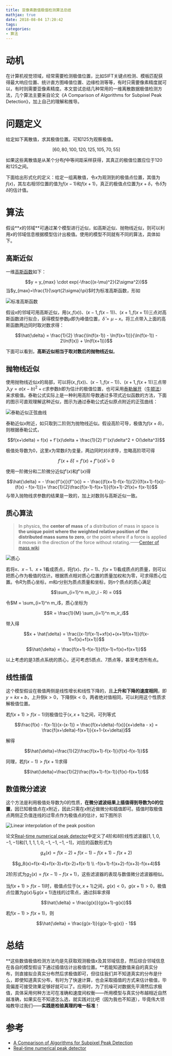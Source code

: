 ```yaml
---
title: 亚像素数值极值检测算法总结
mathjax: true
date: 2018-08-04 17:20:42
tags:
categories:
- 算法
---
```

# 动机
在计算机视觉领域，经常需要检测极值位置，比如SIFT关键点检测、模板匹配获得最大响应位置、统计直方图峰值位置、边缘检测等等，有时只需要像素精度就可以，有时则需要亚像素精度。本文尝试总结几种常用的一维离散数据极值检测方法，几个算法主要来自论文《A Comparison of Algorithms  for Subpixel Peak Detection》，加上自己的理解和推导。

# 问题定义
给定如下离散值，求其极值位置。可知125为观察极值。

$$[60, 80, 100, 120, 125, 105, 70, 55]$$

如果这些离散值是从某个分布$f$中等间距采样获得，其真正的极值位置应位于120和125之间。

下面给出形式化的定义：给定一组离散值，令$x$为观测到的极值点位置，其值为$f(x)$，其左右相邻位置的值为$f(x-1)$和$f(x+1)$，真正的极值点位置为$x+\delta$，令$\hat{\delta}$为$\delta$的估计值。

# 算法
假设**$x$的邻域**可通过某个模型进行近似，如高斯近似、抛物线近似，则可以利用$x$的邻域信息根据模型估计出极值。使用的模型不同就有不同的算法，具体如下。

## 高斯近似
一维[高斯函数](https://wiki2.org/en/Gaussian_function)如下：

$$y = y_{max} \cdot exp(-\frac{(x-\mu)^2}{2\sigma^2})$$
当$y_{max}=\frac{1}{\sqrt{2\sigma}\pi}$时为标准高斯函数，形如

![标准高斯函数](http://p48vt5kn0.bkt.clouddn.com/blog/180726/aEJ4LB516D.png?imageslim)

假设$x$的邻域可用高斯近似，用$(x, f(x))$、$(x-1, f(x-1))$、$(x+1, f(x+1))$三点对高斯函数进行拟合，获得模型参数$\mu$即为峰值位置，$\hat{\delta}=\mu - x$。将三点带入上面的高斯函数两边同时取对数求得：

$$\hat{\delta} = \frac{1}{2} \frac{\ln(f(x-1)) - \ln(f(x+1))}{\ln(f(x-1)) - 2\ln(f(x)) + \ln(f(x+1))}$$

下面可以看到，**高斯近似相当于取对数后的抛物线近似**。

## 抛物线近似
使用抛物线近似$x$的局部，可以将$(x, f(x))$、$(x-1, f(x-1))$、$(x+1, f(x+1))$三点带入$y=a(x-b)^2+c$求参数$b$即为估计的极值位置，也可采用[泰勒展开](https://wiki2.org/en/Taylor_series)（[牛顿法](https://wiki2.org/en/Newton%27s_method)）来求极值。泰勒公式实际上是一种利用高阶导数通过多项式近似函数的方法，下面的图示可直观理解这种近似，图示为通过泰勒公式近似原点附近的正弦曲线：

![泰勒近似正弦曲线](http://p48vt5kn0.bkt.clouddn.com/blog/180726/05jaDF46Ei.png?imageslim)

泰勒近似$x$附近，如只取到二阶则为抛物线近似。假设高阶可导，极值为$f(x+\delta)$，则根据泰勒公式，

$$f(x+\delta) = f(x) + f'(x)\delta + \frac{1}{2} f''(x)\delta^2 + O(\delta^3)$$

极值处导数为0，这里$x$为常数$\delta$为变量，两边同时对$\delta$求导，忽略高阶项可得

$$f'(x+\hat{\delta}) = f'(x) + f''(x)\hat{\delta} = 0$$

使用一阶微分和二阶微分近似$f'(x)$和$f''(x)$得

$$\hat{\delta} = - \frac{f'(x)}{f''(x)} = - \frac{(f(x+1)-f(x-1))/2}{(f(x+1)-f(x))-(f(x) - f(x-1))}= \frac{1}{2}\frac{f(x-1)-f(x+1)}{f(x+1)-2f(x)+ f(x-1)}$$
与带入抛物线求参数的结果是一致的，加上对数则与高斯近似一致。

## 质心算法
> In physics, the **center of mass** of a distribution of mass in space is **the unique point where the weighted relative position of the distributed mass sums to zero**, or the point where if a force is applied it moves in the direction of the force without rotating.——[Center of mass wiki](https://wiki2.org/en/Center_of_mass)

![质心](http://p48vt5kn0.bkt.clouddn.com/blog/180804/EKfff2AKjH.png?imageslim)

若将$x$、$x-1$、$x+1$看成质点，将$f(x)$、$f(x-1)$、$f(x+1)$看成质点的质量，则可以把质心作为极值的估计。根据质点相对质心位置的质量加权和为零，可求得质心位置。令$R$为质心坐标，$m$和$r$分别为质点质量和坐标，则$n$个质点的质心满足

$$\sum_{i=1}^n m_i(r_i - R) = 0$$

令$M = \sum_{i=1}^n m_i$，质心坐标为

$$R = \frac{1}{M} \sum_{i=1}^n m_ir_i$$

带入得

$$x + \hat{\delta} = \frac{(x-1)f(x-1)+xf(x)+(x+1)f(x+1)}{f(x-1)+f(x)+f(x+1)}$$

$$\hat{\delta} = \frac{f(x+1)-f(x-1)}{f(x-1)+f(x)+f(x+1)}$$

以上考虑的是3质点系统的质心，还可考虑5质点、7质点等，甚至考虑所有点。

## 线性插值
这个模型假设在极值两侧是线性增长和线性下降的，且**上升和下降的速度相同**，即$y=kx+b$，上升侧$k>0$，下降侧$k<0$，两者绝对值相同，可以利用这个性质求解极值位置。

若$f(x+1)>f(x-1)$则极值位于$(x, x+1)$之间，可列等式

$$\frac{f(x) - f(x-1)}{x-(x-1)} = \frac{f(x+\delta)-f(x)}{x+\delta - x} = \frac{f(x+\delta)-f(x+1)}{x+1-(x+\delta)}$$

解得

$$\hat{\delta}=\frac{1}{2}\frac{f(x+1)-f(x-1)}{f(x)-f(x-1)}$$

同理，若$f(x-1)>f(x+1)$求得

$$\hat{\delta}=\frac{1}{2}\frac{f(x+1)-f(x-1)}{f(x)-f(x+1)}$$

## 数值微分滤波
这个方法是利用极值处导数为0的性质，**在微分滤波结果上插值得到导数为0的位置**，因已知极值点在$x$附近，因此只需在$x$附近做微分和插值即可。插值时取极值点两侧正负值连线的过零点作为极值点的估计，如下图所示

![Linear  interpolation of the peak position](http://p48vt5kn0.bkt.clouddn.com/blog/180804/6mB6BHEK76.png?imageslim)

论文[Real-time numerical peak detector](https://dl.acm.org/citation.cfm?id=10782)中定义了4阶和8阶线性滤波器$[1, 1, 0, -1, -1]$和$[1,1,1,1,0,-1,-1,-1,-1]$，对应的函数形式为

$$g_4(x)=f(x-2)+f(x-1)-f(x+1)-f(x+2)$$

$$g_8(x)=f(x-4)+f(x-3)+f(x-2)+f(x-1) \\
-f(x+1)-f(x+2)-f(x+3)-f(x+4)$$

2阶形式为$g_2(x) = f(x-1) -f(x+1)$，这些滤波器的表现与数值微分滤波器相似。

当$f(x+1)>f(x-1)$时，极值点位于$(x, x+1)$之间，$g(x)<0$，$g(x+1)>0$，极值点位置为$g(x)$与$g(x+1)$连线的过零点，通过斜率求得

$$\hat{\delta} = \frac{g(x)}{g(x+1)-g(x)}$$

若$f(x-1)>f(x+1)$，则

$$\hat{\delta} = \frac{g(x-1)}{g(x-1)-g(x)} - 1$$

# 总结
**这些数值极值检测方法均是先获取观测极值$x$及其邻域信息，然后综合邻域信息在各自的模型假设下通过插值估计出极值位置。**若能知道数值来自的真实分布，则直接拟合真实分布然后求极值即可，但往往我们并不知道真实的分布是什么，即使知道真实分布，有时为了快速计算，也会采取插值的方式来估计极值，毕竟偏差可接受效果足够好就可以了。应用时，为了抗噪可对数据先平滑然后求极值，具体采用何种方法可在准确和速度间权衡——所用模型与真实分布越相近自然越准确，如果实在不知道怎么选，就实践对比吧（因为我也不知道），毕竟伟大领袖教导过我们——**实践是检验真理的唯一标准**！


# 参考
- [A Comparison of Algorithms  for Subpixel Peak Detection](http://citeseerx.ist.psu.edu/viewdoc/download?doi=10.1.1.380.5886&rep=rep1&type=pdf)
- [Real-time numerical peak detector](https://dl.acm.org/citation.cfm?id=10782)
